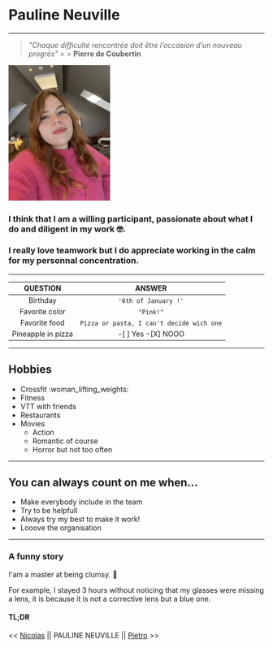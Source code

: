 # Pauline Neuville #
---

 > *"Chaque difficulté rencontrée doit être l’occasion d’un nouveau progrès"* 
    > >  **Pierre de Coubertin**


<img src= IMG_7848.jpeg alt="Photo plus ou moins pro de Pauline Neuville" width="200">

### I think that I am a willing participant, passionate about what I do and diligent in my work 🤓. ###
 ### I really love teamwork but I do appreciate working in the calm for my personnal concentration. ###

 ---

| QUESTION     | ANSWER |
| :--------: | :-------:|
| Birthday  | `'6th of January !'`    |
| Favorite color | `"Pink!"`    |
| Favorite food     | `Pizza or pasta, I can't decide wich one`    |
| Pineapple in pizza | -[ ] Yes    -[X] NOOO    |
---
## Hobbies ##

* Crossfit :woman_lifting_weights:
* Fitness
* VTT with friends 
* Restaurants
* Movies
    * Action
    * Romantic of course
    * Horror but not too often

---
## You can always count on me when... ##
 
 * Make everybody include in the team
 * Try to be helpfull
 * Always try my best to make it work! 
 * Looove the organisation 

---
### A funny story ###

I'am a master at being clumsy. 🫣

For example, I stayed 3 hours without noticing that my glasses were missing a lens, it is because it is not a corrective lens but a blue one.
 
 #### TL;DR ####



<< [Nicolas](https://www.example.com) || PAULINE NEUVILLE || [Pietro](https://github.com/Otto1808/Becode/blob/main/README.md) >>

